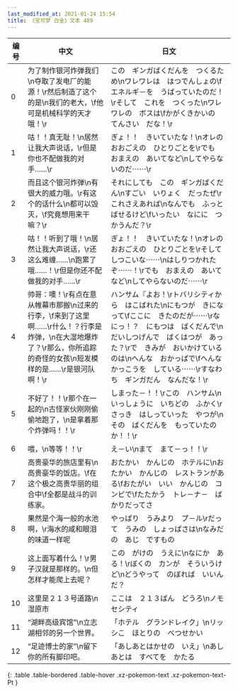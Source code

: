 ```yaml
---
last_modified_at: 2021-01-24 15:54
title: 《宝可梦 白金》文本 489
---
```

| 编号 | 中文 | 日文 |
| ---- | ---- | ---- |
| 0 | 为了制作银河炸弹我们\n夺取了发电厂的能源！\r然后制造了这个的是\n我们的老大，\f他可是机械科学的天才哦！\r | この　ギンガばくだんを　つくるため\nワレワレは　はつでんしょの\fエネルギ－を　うばっていたのだ！\rそして　これを　つくった\nワレワレの　ボスは\fかがくきかいの　てんさい　だな！\r |
| 1 | 咕！！真无耻！\n居然让我大声说话，\r但是你也不配做我的对手……\r | ぎょ！！　きいていたな！\nオレの　おおごえの　ひとりごとを\rでも　おまえの　あいてなど\nしてやらないのだ⋯⋯\r |
| 2 | 而且这个银河炸弹\n有很大的威力哦。\r有这个的话什么\n都可以毁灭，\f究竟想用来干嘛？\r | それにしても　この　ギンガばくだん\nすごい　いりょく　だったぜ\rこれさえあれば\nなんでも　ふっとばせるけど\fいったい　なにに　つかうんだ？\r |
| 3 | 咕！！听到了哦！\n居然让我大声说话，\r还这么难缠……\n跑累了哦……！\r但是你还不配做我的对手……\r | ぎょ！！　きいていたな！\nオレの　おおごえの　ひとりごとを\rそして　しつこいな⋯⋯\nはしりつかれたぞ⋯⋯！\rでも　おまえの　あいてなど\nしてやらないのだ⋯⋯\r |
| 4 | 帅哥：噢！\r有点在意从帷幕市那搬\n过来的行李，\f来到了这里啊……\r什么！？行李是炸弹，\n在大湿地爆炸了？\r那么，你所追踪的奇怪的女孩\n短发模样的是……\r是银河队啊！\r | ハンサム『よお！\rトバリシティから　はこばれた\nにもつが　きになって\fここに　きたのだが⋯⋯\rなにっ！？　にもつは　ばくだんで\nだいしつげんで　ばくはつが　あった？\rで　きみが　おいかけているのは\nへんな　おかっぱで\fへんな　かっこうを　している⋯⋯\rすなわち　ギンガだん　なんだな！\r |
| 5 | 不好了！！\r那个在一起的\n古怪家伙刚刚偷偷地跑了，\n是拿着那个炸弹吗！！\r | しまった－！！\rこの　ハンサム\nいっしょうに　いちどの　ふかく\rさっき　はしっていった　やつが\nその　ばくだんを　もっていたのか！！\r |
| 6 | 喂，\n等等！！\r | え－い\nまて　まて－っ！！\r |
| 7 | 高贵豪华的旅店里有\n高贵豪华的饭店。\f在这个极之高贵华丽的组合中\f全都是战斗的训练家。 | おたかい　かんじの　ホテルに\nおたかい　かんじの　レストランがある\fおたがい　いい　かんじの　コンビで\fたたかう　トレ－ナ－　ばかりだってさ |
| 8 | 果然是个海一般的水池啊，\r海水的咸和眼泪的味道一样呢 | やっぱり　うみより　プ－ル\rだって　うみの　しょっぱさは\nなみだの　あじ　ですもの |
| 9 | 这上面写着什么！\r男子汉就是那样的。\n但怎样才能爬上去呢？ | この　がけの　うえに\nなにか　ある！\rぼくの　カンが　そういうけど\nどうやって　のぼれば　いいんだ？ |
| 10 | 这里是２１３号道路\n湿原市 | ここは　２１３ばん　どうろ\nノモセシティ |
| 11 | “湖畔高级宾馆”\n立志湖相邻的另一个世界。 | 「ホテル　グランドレイク」\nリッシこ　ほとりの　べつせかい |
| 12 | “足迹博士的家”\n留下你的所有脚印吧。 | 「あしあとはかせの　いえ」\nあしあとは　すべてを　かたる |
{: .table .table-bordered .table-hover .xz-pokemon-text .xz-pokemon-text-Pt }